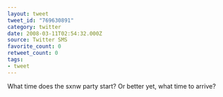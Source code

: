 ```yaml
---
layout: tweet
tweet_id: "769630891"
category: twitter
date: 2008-03-11T02:54:32.000Z
source: Twitter SMS
favorite_count: 0
retweet_count: 0
tags:
- tweet
---
```


What time does the sxnw party start? Or better yet, what time to arrive?
